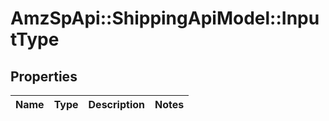# AmzSpApi::ShippingApiModel::InputType

## Properties
Name | Type | Description | Notes
------------ | ------------- | ------------- | -------------

